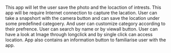 This app will let the user save the photo and the locaction of intrests.
This app will be require Internet connection to capture the lacation.
User can take a snapshort with the camera button and can save the location under some predefined categoery.
And user can customize category according to their prefrence.
User can search by name or by viewall button.
User can have a look at Image through longclick and by single click can access location.
App also contains an information button to familiarise user with the app.
